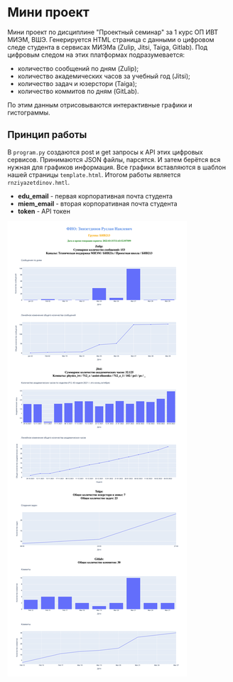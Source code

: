 # Мини проект

Мини проект по дисциплине "Проектный семинар" за 1 курс ОП ИВТ МИЭМ, ВШЭ. Генерируется HTML страница с данными о цифровом следе студента в сервисах МИЭМа (Zulip, Jitsi, Taiga, Gitlab). Под цифровым следом на этих платформах подразумевается: 
* количество сообщений по дням (Zulip);
* количество академических часов за учебный год (Jitsi);
*  количество задач и юзерстори (Taiga); 
*  количество коммитов по дням (GitLab). 

По этим данным отрисовываются интерактивные графики и гистограммы. 
## Принцип работы
В `program.py` создаются post и get запросы к API этих цифровых сервисов. Принимаются JSON файлы, парсятся. И затем берётся вся нужная для графиков информация. Все графики вставляются в шаблон нашей страницы `template.html`. Итогом работы является `rnziyazetdinov.hmtl`.
* **edu_email** - первая корпоративная почта студента
* **miem_email** - вторая корпоративная почта студента
* **token** - API токен

![Итоговая страница](screenshot.jpeg)


